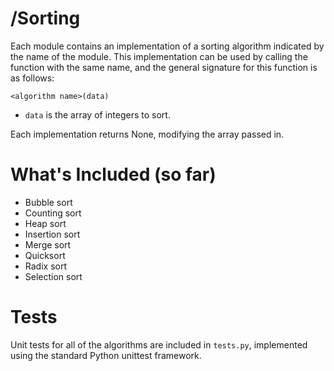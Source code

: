 /Sorting
=======

Each module contains an implementation of a sorting algorithm indicated by the name of the module. This implementation can be used by calling the function with the same name, and the general signature for this function is as follows:

`<algorithm name>(data)`

* `data` is the array of integers to sort.

Each implementation returns None, modifying the array passed in.

What's Included (so far)
========================

* Bubble sort
* Counting sort
* Heap sort
* Insertion sort
* Merge sort
* Quicksort
* Radix sort
* Selection sort
    
Tests
=====

Unit tests for all of the algorithms are included in `tests.py`, implemented using the standard Python unittest framework.
